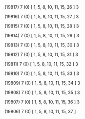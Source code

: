 (19817) 7 (0) [ 1, 5, 8, 10, 11, 15, 26 ] 3 


(19816) 7 (0) [ 1, 5, 8, 10, 11, 15, 27 ] 3 


(19815) 7 (0) [ 1, 5, 8, 10, 11, 15, 28 ] 3 


(19814) 7 (0) [ 1, 5, 8, 10, 11, 15, 29 ] 3 


(19813) 7 (0) [ 1, 5, 8, 10, 11, 15, 30 ] 3 


(19812) 7 (0) [ 1, 5, 8, 10, 11, 15, 31 ] 3 


(19811) 7 (0) [ 1, 5, 8, 10, 11, 15, 32 ] 3 


(19810) 7 (0) [ 1, 5, 8, 10, 11, 15, 33 ] 3 


(19809) 7 (0) [ 1, 5, 8, 10, 11, 15, 34 ] 3 


(19808) 7 (0) [ 1, 5, 8, 10, 11, 15, 35 ] 3 


(19807) 7 (0) [ 1, 5, 8, 10, 11, 15, 36 ] 3 


(19806) 7 (0) [ 1, 5, 8, 10, 11, 15, 37 ]  

